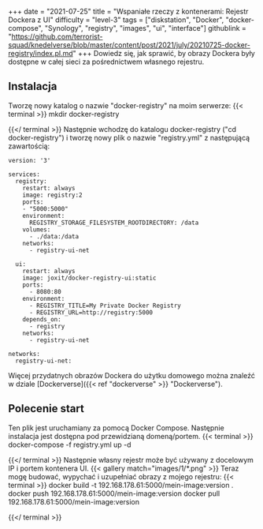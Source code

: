 +++
date = "2021-07-25"
title = "Wspaniałe rzeczy z kontenerami: Rejestr Dockera z UI"
difficulty = "level-3"
tags = ["diskstation", "Docker", "docker-compose", "Synology", "registry", "images", "ui", "interface"]
githublink = "https://github.com/terrorist-squad/knedelverse/blob/master/content/post/2021/july/20210725-docker-registry/index.pl.md"
+++
Dowiedz się, jak sprawić, by obrazy Dockera były dostępne w całej sieci za pośrednictwem własnego rejestru.
## Instalacja
Tworzę nowy katalog o nazwie "docker-registry" na moim serwerze:
{{< terminal >}}
mkdir docker-registry

{{</ terminal >}}
Następnie wchodzę do katalogu docker-registry ("cd docker-registry") i tworzę nowy plik o nazwie "registry.yml" z następującą zawartością:
```
version: '3'

services:
  registry:
    restart: always
    image: registry:2
    ports:
    - "5000:5000"
    environment:
      REGISTRY_STORAGE_FILESYSTEM_ROOTDIRECTORY: /data
    volumes:
      - ./data:/data
    networks:
      - registry-ui-net

  ui:
    restart: always
    image: joxit/docker-registry-ui:static
    ports:
      - 8080:80
    environment:
      - REGISTRY_TITLE=My Private Docker Registry
      - REGISTRY_URL=http://registry:5000
    depends_on:
      - registry
    networks:
      - registry-ui-net

networks:
  registry-ui-net:

```
Więcej przydatnych obrazów Dockera do użytku domowego można znaleźć w dziale [Dockerverse]({{< ref "dockerverse" >}} "Dockerverse").
## Polecenie start
Ten plik jest uruchamiany za pomocą Docker Compose. Następnie instalacja jest dostępna pod przewidzianą domeną/portem.
{{< terminal >}}
docker-compose -f registry.yml up -d

{{</ terminal >}}
Następnie własny rejestr może być używany z docelowym IP i portem kontenera UI.
{{< gallery match="images/1/*.png" >}}
Teraz mogę budować, wypychać i uzupełniać obrazy z mojego rejestru:
{{< terminal >}}
docker build -t 192.168.178.61:5000/mein-image:version .
docker push 192.168.178.61:5000/mein-image:version
docker pull 192.168.178.61:5000/mein-image:version

{{</ terminal >}}
